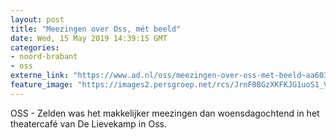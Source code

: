 ```yaml
---
layout: post
title: "Meezingen over Oss, mét beeld"
date: Wed, 15 May 2019 14:39:15 GMT
categories: 
- noord-brabant 
- oss 
externe_link: "https://www.ad.nl/oss/meezingen-over-oss-met-beeld~aa603a4a/"
feature_image: "https://images2.persgroep.net/rcs/JrnF0BGzXKFKJG1uoS1_V81pQ9k/diocontent/148426425/_fitwidth/400/?appId=21791a8992982cd8da851550a453bd7f&quality=0.7"
---
```


OSS - Zelden was het makkelijker meezingen dan woensdagochtend in het theatercafé van De Lievekamp in Oss.
